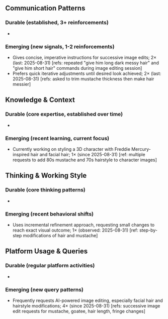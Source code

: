 ## Communication Patterns
### Durable (established, 3+ reinforcements)
- 

### Emerging (new signals, 1-2 reinforcements)
- Gives concise, imperative instructions for successive image edits; 2× (last: 2025-08-31) [refs: repeated "give him long dark messy hair" and "give him short hair" commands during image editing session]
- Prefers quick iterative adjustments until desired look achieved; 2× (last: 2025-08-31) [refs: asked to trim mustache thickness then make hair messier]

## Knowledge & Context
### Durable (core expertise, established over time)
- 

### Emerging (recent learning, current focus)  
- Currently working on styling a 3D character with Freddie Mercury-inspired hair and facial hair; 1× (since 2025-08-31) [ref: multiple requests to add 80s mustache and 70s hairstyle to character images]

## Thinking & Working Style
### Durable (core thinking patterns)
- 

### Emerging (recent behavioral shifts)
- Uses incremental refinement approach, requesting small changes to reach exact visual outcome; 1× (observed: 2025-08-31) [ref: step-by-step modifications of hair and mustache]

## Platform Usage & Queries
### Durable (regular platform activities)
- 

### Emerging (new query patterns)
- Frequently requests AI-powered image editing, especially facial hair and hairstyle modifications; 4× (since 2025-08-31) [refs: successive image edit requests for mustache, goatee, hair length, fringe changes]